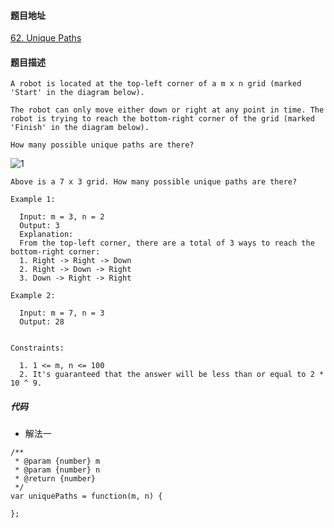 #### 题目地址
[62. Unique Paths](https://leetcode.com/problems/unique-paths/)
#### 题目描述
```
A robot is located at the top-left corner of a m x n grid (marked 'Start' in the diagram below).

The robot can only move either down or right at any point in time. The robot is trying to reach the bottom-right corner of the grid (marked 'Finish' in the diagram below).

How many possible unique paths are there?

```
![1](../assets/array/2020-07-08/1.png)
```
Above is a 7 x 3 grid. How many possible unique paths are there?

Example 1:

  Input: m = 3, n = 2
  Output: 3
  Explanation:
  From the top-left corner, there are a total of 3 ways to reach the bottom-right corner:
  1. Right -> Right -> Down
  2. Right -> Down -> Right
  3. Down -> Right -> Right

Example 2:

  Input: m = 7, n = 3
  Output: 28
 

Constraints:

  1. 1 <= m, n <= 100
  2. It's guaranteed that the answer will be less than or equal to 2 * 10 ^ 9.

```

##### 代码

- 解法一
```
/**
 * @param {number} m
 * @param {number} n
 * @return {number}
 */
var uniquePaths = function(m, n) {
    
};
```
